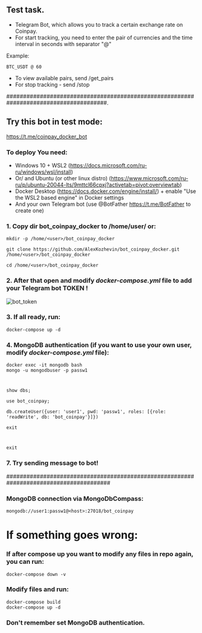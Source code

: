 ## Test task.

- Telegram Bot, which allows you to track a certain exchange rate on Coinpay.
- For start tracking, you need to enter the pair of currencies and the time interval 
in seconds with separator "@"

Example:

    BTC_USDT @ 60

- To view available pairs, send /get_pairs
- For stop tracking - send /stop

######################################################################################.

## Try this bot in test mode:

https://t.me/coinpay_docker_bot

### To deploy You need:
- Windows 10 + WSL2 (https://docs.microsoft.com/ru-ru/windows/wsl/install)
- Or/ and Ubuntu (or other linux distro)
  (https://www.microsoft.com/ru-ru/p/ubuntu-20044-lts/9mttcl66cpxj?activetab=pivot:overviewtab)
- Docker Desktop (https://docs.docker.com/engine/install/) + enable "Use the WSL2 based engine" in Docker settings
- And your own Telegram bot (use @BotFather https://t.me/BotFather to create one)

### 1. Copy dir bot_coinpay_docker to /home/user/ or:
    mkdir -p /home/<user>/bot_coinpay_docker

    git clone https://github.com/AlexKozhevin/bot_coinpay_docker.git /home/<user>/bot_coinpay_docker

    cd /home/<user>/bot_coinpay_docker

### 2. After that open and modify ***docker-compose.yml*** file to add your Telegram bot TOKEN !
![bot_token](https://user-images.githubusercontent.com/64017080/167243944-bd8d2a76-8cc4-455b-a030-0bed375f1575.png)

### 3. If all ready, run:

    docker-compose up -d

### 4. MongoDB authentication (if you want to use your own user, modify ***docker-compose.yml*** file):

    docker exec -it mongodb bash
    mongo -u mongodbuser -p passw1
#
    show dbs;

    use bot_coinpay;

    db.createUser({user: 'user1', pwd: 'passw1', roles: [{role: 'readWrite', db: 'bot_coinpay'}]})

    exit

#
    exit

### 7. Try sending message to bot!

#######################################################################################

### MongoDB connection via MongoDbCompass:

    mongodb://user1:passw1@<host>:27018/bot_coinpay

# If something goes wrong:


### If after compose up you want to modify any files in repo again, you can run:

    docker-compose down -v

### Modify files and run:

    docker-compose build
    docker-compose up -d

### Don't remember set MongoDB authentication.
